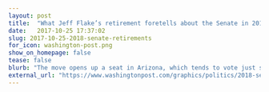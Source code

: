 ```yaml
---
layout: post
title:  "What Jeff Flake’s retirement foretells about the Senate in 2018"
date:   2017-10-25 17:37:02
slug: 2017-10-25-2018-senate-retirements
for_icon: washington-post.png
show_on_homepage: false
tease: false
blurb: "The move opens up a seat in Arizona, which tends to vote just slightly for Republican candidates."
external_url: "https://www.washingtonpost.com/graphics/politics/2018-senate-retirements/"
---
```


